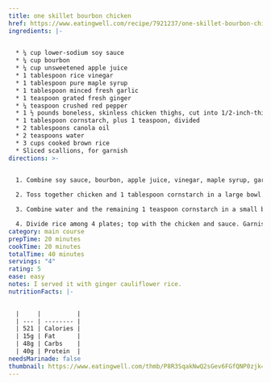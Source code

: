 ```yaml
---
title: one skillet bourbon chicken
href: https://www.eatingwell.com/recipe/7921237/one-skillet-bourbon-chicken/
ingredients: |-
  

  * ¼ cup lower-sodium soy sauce
  * ¼ cup bourbon
  * ¼ cup unsweetened apple juice
  * 1 tablespoon rice vinegar
  * 1 tablespoon pure maple syrup
  * 1 tablespoon minced fresh garlic
  * 1 teaspoon grated fresh ginger
  * ¼ teaspoon crushed red pepper
  * 1 ½ pounds boneless, skinless chicken thighs, cut into 1/2-inch-thick strips
  * 1 tablespoon cornstarch, plus 1 teaspoon, divided
  * 2 tablespoons canola oil
  * 2 teaspoons water
  * 3 cups cooked brown rice
  * Sliced scallions, for garnish
directions: >-
  

  1. Combine soy sauce, bourbon, apple juice, vinegar, maple syrup, garlic, ginger and crushed red pepper in a small bowl.

  2. Toss together chicken and 1 tablespoon cornstarch in a large bowl. Heat oil in a large nonstick skillet over medium-high heat. Add the chicken; cook, stirring occasionally, until golden brown and crispy, 6 to 8 minutes. Add the soy-bourbon mixture; stir to coat. Cook, stirring often, until the sauce has reduced to a syrupy consistency and the chicken is cooked through, 6 to 8 minutes.

  3. Combine water and the remaining 1 teaspoon cornstarch in a small bowl; stir to mix well. Add to the pan; cook, stirring often, until the sauce thickens and coats the chicken, 1 to 2 minutes.

  4. Divide rice among 4 plates; top with the chicken and sauce. Garnish with scallions, if desired.
category: main course
prepTime: 20 minutes
cookTime: 20 minutes
totalTime: 40 minutes
servings: "4"
rating: 5
ease: easy
notes: I﻿ served it with ginger cauliflower rice.
nutritionFacts: |-
  

  |     |          |
  | --- | -------- |
  | 521 | Calories |
  | 15g | Fat      |
  | 48g | Carbs    |
  | 40g | Protein  |
needsMarinade: false
thumbnail: https://www.eatingwell.com/thmb/P8R3SqakNwQ2sGev6FGfQNP0zjk=/750x0/filters:no_upscale():max_bytes(150000):strip_icc():format(webp)/one-skillet-bourbon-chicken-c671f5a991d14f73b314311909f75cc5.jpg
---
```

